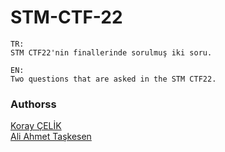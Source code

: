 # STM-CTF-22
```
TR:
STM CTF22'nin finallerinde sorulmuş iki soru.

EN:
Two questions that are asked in the STM CTF22.
```

### Authorss
[Koray ÇELİK](https://github.com/kryC1) <br />
[Ali Ahmet Taşkesen](https://github.com/aliahmetggg)
